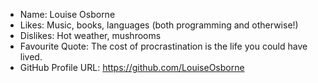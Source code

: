 - Name: Louise Osborne
- Likes: Music, books, languages (both programming and otherwise!)
- Dislikes: Hot weather, mushrooms
- Favourite Quote: The cost of procrastination is the life you could have lived.
- GitHub Profile URL: https://github.com/LouiseOsborne